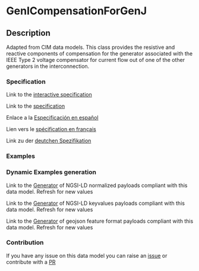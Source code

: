 # GenICompensationForGenJ

## Description 

Adapted from CIM data models. This class provides the resistive and reactive components of compensation for the generator associated with the IEEE Type 2 voltage compensator for current flow out of one of the other generators in the interconnection.
### Specification

Link to the [interactive specification](https://swagger.lab.fiware.org/?url=https://smart-data-models.github.io/dataModel.EnergyCIM/GenICompensationForGenJ/swagger.yaml)

Link to the [specification](https://smart-data-models.github.io/dataModel.EnergyCIM/GenICompensationForGenJ/doc/spec.md)

Enlace a la [Especificación en español](https://smart-data-models.github.io/dataModel.EnergyCIM/GenICompensationForGenJ/doc/spec_ES.md)

Lien vers le [spécification en français](https://smart-data-models.github.io/dataModel.EnergyCIM/GenICompensationForGenJ/doc/spec_FR.md)

Link zu der [deutchen Spezifikation](https://smart-data-models.github.io/dataModel.EnergyCIM/GenICompensationForGenJ/doc/spec_DE.md)
### Examples
### Dynamic Examples generation

Link to the [Generator](https://smartdatamodels.org/extra/ngsi-ld_generator_v0.92.php?schemaUrl=https://raw.githubusercontent.com/smart-data-models/dataModel.EnergyCIM/master/GenICompensationForGenJ/schema.json&email=info@smartdatamodels.org) of NGSI-LD normalized payloads compliant with this data model. Refresh for new values

Link to the [Generator](https://smartdatamodels.org/extra/ngsi-ld_generator_keyvalues_v0.92.php?schemaUrl=https://raw.githubusercontent.com/smart-data-models/dataModel.EnergyCIM/master/GenICompensationForGenJ/schema.json&email=info@smartdatamodels.org) of NGSI-LD keyvalues payloads compliant with this data model. Refresh for new values

Link to the [Generator](https://smartdatamodels.org/extra/geojson_features_generator_v1.0.php?schemaUrl=https://raw.githubusercontent.com/smart-data-models/dataModel.EnergyCIM/master/GenICompensationForGenJ/schema.json&email=info@smartdatamodels.org) of geojson feature format payloads compliant with this data model. Refresh for new values
### Contribution

 If you have any issue on this data model you can raise an [issue](https://github.com/smart-data-models/dataModel.EnergyCIM/issues)  or contribute with a [PR](https://github.com/smart-data-models/dataModel.EnergyCIM/pulls)